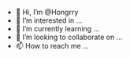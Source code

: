 - 👋 Hi, I’m @Hongrry
- 👀 I’m interested in ...
- 🌱 I’m currently learning ...
- 💞️ I’m looking to collaborate on ...
- 📫 How to reach me ...

<!---
Hongrry/Hongrry is a ✨ special ✨ repository because its `README.md` (this file) appears on your GitHub profile.
You can click the Preview link to take a look at your changes.
--->
